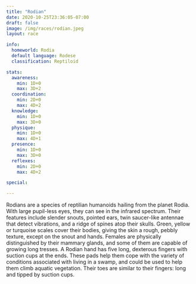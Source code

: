 ```yaml
---
title: "Rodian"
date: 2020-10-25T23:36:05-07:00
draft: false
image: /img/races/rodian.jpeg
layout: race

info:
  homeworld: Rodia
  default language: Rodese
  classification: Reptiloid

stats:
  awareness:
    min: 1D+0
    max: 3D+2
  coordination:
    min: 2D+0
    max: 4D+2
  knowledge:
    min: 1D+0
    max: 3D+0
  physique:
    min: 1D+0
    max: 4D+1
  presence:
    min: 1D+0
    max: 3D+0
  reflexes:
    min: 2D+0
    max: 4D+2

special:

---
```

Rodians are a species of reptilian humanoids hailing from the planet Rodia. With large pupil-less eyes, they can see in the infrared spectrum. Their features include slender snouts, pointed ears, twin saucer-like antennae that detect vibrations, and a ridge of spines atop their skulls. Green, yellow or turquoise scales cover their bodies, giving the skin a rough, pebbly texture, except on the snout and hands. Females are physically distinguished by their mammary glands, and some of them are capable of growing long tresses. A Rodian hand has five long, dexterous fingers with suction cups at the ends. These pads help them cope with the variety of conditions associated with living in a swamp, and could be used to help them climb aquatic vegetation. Their toes are similar to their fingers: long and tipped by suction cups.
